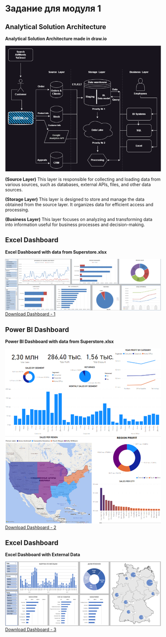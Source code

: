 # Задание для модуля 1

## Analytical Solution Architecture

**Analytical Solution Architecture made in draw.io**

![Analytical Solution Architecture](https://github.com/AndrewMenethil/DE-101/blob/9a25f7aba249d7648aa2daf9ebfbea24b0f1cd01/Module01/Analytical%20Solution%20Architecture.png)

**(Source Layer)** 
This layer is responsible for collecting and loading data from various sources, such as databases, external APIs, files, and other data sources.

**(Storage Layer)** 
This layer is designed to store and manage the data obtained from the source layer. It organizes data for efficient access and processing.

**(Business Layer)** 
This layer focuses on analyzing and transforming data into information useful for business processes and decision-making.

## Excel Dashboard

**Excel Dashboard with data from Superstore.xlsx**

![Excel DashboardPicture - 1](https://github.com/AndrewMenethil/DE-101/blob/9a25f7aba249d7648aa2daf9ebfbea24b0f1cd01/Module01/DashboardPicture%20-%201.png)
[Download Dashboard - 1](https://github.com/AndrewMenethil/DE-101/blob/9a25f7aba249d7648aa2daf9ebfbea24b0f1cd01/Module01/Dashboard%20-%201.xlsx)

## Power BI Dashboard

**Power BI Dashboard with data from Superstore.xlsx**

![Power BI DashboardPicture - 2.1](https://github.com/AndrewMenethil/DE-101/blob/9a25f7aba249d7648aa2daf9ebfbea24b0f1cd01/Module01/DashboardPicture%20-%202.1.png)
![Power BI DashboardPicture - 2.2](https://github.com/AndrewMenethil/DE-101/blob/9a25f7aba249d7648aa2daf9ebfbea24b0f1cd01/Module01/DashboardPicture%20-%202.2.png)
[Download Dashboard - 2](https://github.com/AndrewMenethil/DE-101/blob/9a25f7aba249d7648aa2daf9ebfbea24b0f1cd01/Module01/Dashboard%20-%202.pbix)

## Excel Dashboard

**Excel Dashboard with External Data**

![Excel DashboardPicture - 3](https://github.com/AndrewMenethil/DE-101/blob/9a25f7aba249d7648aa2daf9ebfbea24b0f1cd01/Module01/DashboardPicture%20-%203.png)
[Download Dashboard - 3](https://github.com/AndrewMenethil/DE-101/blob/9a25f7aba249d7648aa2daf9ebfbea24b0f1cd01/Module01/Dashboard%20-%203.xlsx)
